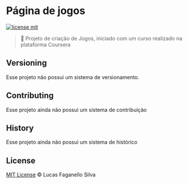# Página de jogos

[![license mit](https://img.shields.io/github/license/Luc4sf/GameDev)](https://github.com/Luc4sf/GameDev/blob/main/LICENSE.md)

> :rocket: Projeto de criação de Jogos, iniciado com um curso realizado na plataforma Coursera

## Versioning

Esse projeto não possui um sistema de versionamento.

## Contributing

Esse projeto ainda não possui um sistema de contribuição
<!--Find on our [roadmap](https://github.com/Luc4sf/Alura/issues) the next steps of the project ;)
<br>
Want to contribute? [Follow these recommendations](https://github.com/Luc4sf/Alura/blob/master/CONTRIBUTING.md).
-->

## History

Esse projeto ainda não possui um sistema de histórico
<!--
See [Releases](https://github.com/Luc4sf/Alura/releases) for detailed changelog.
-->

## License
[MIT License](https://github.com/Luc4sf/GameDev/blob/main/LICENSE.md) © Lucas Faganello Silva
